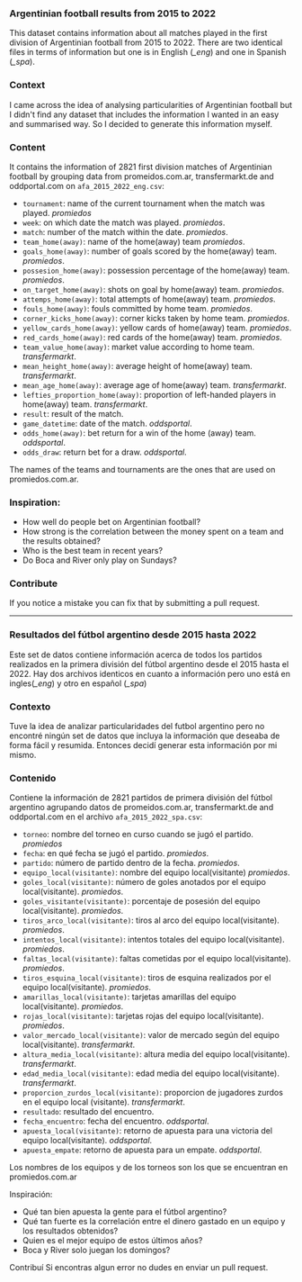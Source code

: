 ### Argentinian football results from 2015 to 2022
This dataset contains information about all matches played in the first division of Argentinian football from 2015 to 2022. There are two identical files in terms of information but one is in English (*_eng*) and one in Spanish (*_spa*).

### Context
I came across the idea of analysing particularities of Argentinian football but I didn't find any dataset that includes the information I wanted in an easy and summarised way. So I decided to generate this information myself.

### Content
It contains the information of 2821 first division matches of Argentinian football by grouping data from promeidos.com.ar, transfermarkt.de and oddportal.com on `afa_2015_2022_eng.csv`:
* `tournament`: name of the current tournament when the match was played. *promiedos*
* `week`: on which date the match was played. *promiedos*.
* `match`: number of the match within the date. *promiedos*.
* `team_home(away)`: name of the home(away) team *promiedos*.
* `goals_home(away)`: number of goals scored by the home(away) team. *promiedos*.
* `possesion_home(away)`: possession percentage of the home(away) team. *promiedos*.
* `on_target_home(away)`: shots on goal by home(away) team. *promiedos*.
* `attemps_home(away)`: total attempts of home(away) team. *promiedos*.
* `fouls_home(away)`: fouls committed by home team. *promiedos*.
* `corner_kicks_home(away)`: corner kicks taken by home team. *promiedos*.
* `yellow_cards_home(away)`: yellow cards of home(away) team. *promiedos*.
* `red_cards_home(away)`: red cards of the home(away) team. *promiedos*.
* `team_value_home(away)`: market value according to home team. *transfermarkt*.
* `mean_height_home(away)`: average height of home(away) team. *transfermarkt*. 
* `mean_age_home(away)`: average age of home(away) team. *transfermarkt*. 
* `lefties_proportion_home(away)`: proportion of left-handed players in home(away) team. *transfermarkt*.
* `result`: result of the match.
* `game_datetime`: date of the match. *oddsportal*.
* `odds_home(away)`: bet return for a win of the home (away) team. *oddsportal*.
* `odds_draw`: return bet for a draw. *oddsportal*.

The names of the teams and tournaments are the ones that are used on promiedos.com.ar.

### Inspiration:
* How well do people bet on Argentinian football?
* How strong is the correlation between the money spent on a team and the results obtained?
* Who is the best team in recent years?
* Do Boca and River only play on Sundays?

### Contribute
If you notice a mistake you can fix that by submitting a pull request.
 
 -----
 
### Resultados del fútbol argentino desde 2015 hasta 2022
Este set de datos contiene información acerca de todos los partidos realizados en la primera división del fútbol argentino desde el 2015 hasta el 2022. Hay dos archivos identicos en cuanto a información pero uno está en ingles(*_eng*) y otro en español (*_spa*)

### Contexto
Tuve la idea de analizar particularidades del futbol argentino pero no encontré ningún set de datos que incluya la información que deseaba de forma fácil y resumida. Entonces decidí generar esta información por mi mismo.

### Contenido
Contiene la información de 2821 partidos de primera división del fútbol argentino agrupando datos de promeidos.com.ar, transfermarkt.de and oddportal.com en el archivo `afa_2015_2022_spa.csv`:
* `torneo`: nombre del torneo en curso cuando se jugó el partido. *promiedos*
* `fecha`: en qué fecha se jugó el partido. *promiedos*.
* `partido`: número de partido dentro de la fecha. *promiedos*.
* `equipo_local(visitante)`: nombre del equipo local(visitante) *promiedos*.
* `goles_local(visitante)`: número de goles anotados por el equipo local(visitante). *promiedos*.
* `goles_visitante(visitante)`: porcentaje de posesión del equipo local(visitante). *promiedos*.
* `tiros_arco_local(visitante)`: tiros al arco del equipo local(visitante). *promiedos*.
* `intentos_local(visitante)`: intentos totales del equipo local(visitante). *promiedos*.
* `faltas_local(visitante)`: faltas cometidas por el equipo local(visitante). *promiedos*.
* `tiros_esquina_local(visitante)`: tiros de esquina realizados por el equipo local(visitante). *promiedos*.
* `amarillas_local(visitante)`: tarjetas amarillas del equipo local(visitante). *promiedos*.
* `rojas_local(visitante)`: tarjetas rojas del equipo local(visitante). *promiedos*.
* `valor_mercado_local(visitante)`: valor de mercado según del equipo local(visitante). *transfermarkt*.
* `altura_media_local(visitante)`: altura media del equipo local(visitante). *transfermarkt*. 
* `edad_media_local(visitante)`: edad media del equipo local(visitante). *transfermarkt*. 
* `proporcion_zurdos_local(visitante)`: proporcion de jugadores zurdos en el equipo local (visitante). *transfermarkt*.
* `resultado`: resultado del encuentro.
* `fecha_encuentro`: fecha del encuentro. *oddsportal*.
* `apuesta_local(visitante)`: retorno de apuesta para una victoria del equipo local(visitante). *oddsportal*.
* `apuesta_empate`: retorno de apuesta para un empate. *oddsportal*.

Los nombres de los equipos y de los torneos son los que se encuentran en promiedos.com.ar

Inspiración:
* Qué tan bien apuesta la gente para el fútbol argentino?
* Qué tan fuerte es la correlación entre el dinero gastado en un equipo y los resultados obtenidos?
* Quien es el mejor equipo de estos últimos años?
* Boca y River solo juegan los domingos?

Contribuí
Si encontras algun error no dudes en enviar un pull request.
